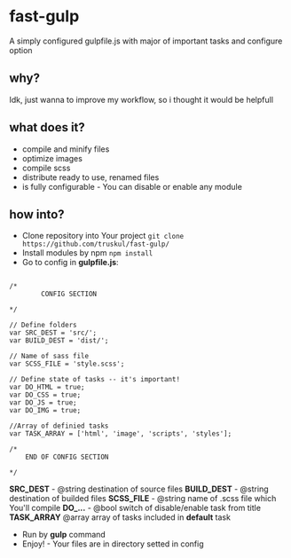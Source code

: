 # fast-gulp
A simply configured gulpfile.js with major of important tasks and configure option
## why?
Idk, just wanna to improve my workflow, so i thought it would be helpfull
## what does it?
- compile and minify files
- optimize images
- compile scss
- distribute ready to use, renamed files
- is fully configurable - You can disable or enable any module
## how into?
* Clone repository into Your project
``` git clone https://github.com/truskul/fast-gulp/ ```
* Install modules by npm
``` npm install ```
* Go to config in **gulpfile.js**:
```

/*
		CONFIG SECTION
		
*/

// Define folders
var SRC_DEST = 'src/';
var BUILD_DEST = 'dist/';

// Name of sass file
var SCSS_FILE = 'style.scss';

// Define state of tasks -- it's important!
var DO_HTML = true;
var DO_CSS = true;
var DO_JS = true;
var DO_IMG = true;

//Array of definied tasks
var TASK_ARRAY = ['html', 'image', 'scripts', 'styles'];

/*
	END OF CONFIG SECTION
		
*/
```
**SRC_DEST** -  @string destination of source files
**BUILD_DEST** - @string destination of builded files
**SCSS_FILE** - @string name of .scss file which You'll compile
**DO_...** - @bool switch of disable/enable task from title
**TASK_ARRAY** @array array of tasks included in **default** task

* Run by **gulp** command
* Enjoy! - Your files are in directory setted in config
